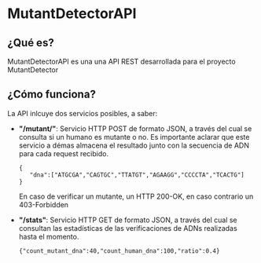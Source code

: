 # MutantDetectorAPI

## ¿Qué es?
MutantDetectorAPI es una una API REST desarrollada para el proyecto MutantDetector

## ¿Cómo funciona?
La API inlcuye dos servicios posibles, a saber:

  * **"/mutant/"**: Servicio HTTP POST de formato JSON, a través del cual se consulta si un humano es mutante o no.
  Es importante aclarar que este servicio a démas almacena el resultado junto con la secuencia de ADN para cada request recibido.
  
      ```
      {
         "dna":["ATGCGA","CAGTGC","TTATGT","AGAAGG","CCCCTA","TCACTG"]
      }
      ```
      
    En caso de verificar un mutante, un HTTP 200-OK, en caso contrario un 403-Forbidden
  
  
  * **"/stats"**: Servicio HTTP GET de formato JSON, a través del cual se consultan las estadísticas de las verificaciones de ADNs realizadas hasta el momento. 
      ```
      {"count_mutant_dna":40,"count_human_dna":100,"ratio":0.4}
      ```
